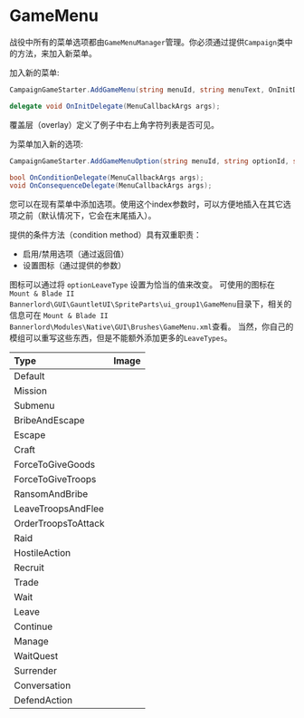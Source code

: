 # GameMenu

战役中所有的菜单选项都由`GameMenuManager`管理。你必须通过提供`Campaign`类中的方法，来加入新菜单。

加入新的菜单:

```csharp
CampaignGameStarter.AddGameMenu(string menuId, string menuText, OnInitDelegate initDelegate, MenuOverlayType overlay = MenuOverlayType.None, MenuFlags menuFlags = GameMenu.MenuFlags.none, object relatedObject = null)

delegate void OnInitDelegate(MenuCallbackArgs args);
```

覆盖层（overlay）定义了例子中右上角字符列表是否可见。

为菜单加入新的选项:

```csharp
CampaignGameStarter.AddGameMenuOption(string menuId, string optionId, string optionText, OnConditionDelegate condition, OnConsequenceDelegate consequence, bool isLeave = false, int index = -1)

bool OnConditionDelegate(MenuCallbackArgs args);
void OnConsequenceDelegate(MenuCallbackArgs args);
```

您可以在现有菜单中添加选项。使用这个index参数时，可以方便地插入在其它选项之前（默认情况下，它会在末尾插入）。

提供的条件方法（condition method）具有双重职责：

* 启用/禁用选项（通过返回值）
* 设置图标（通过提供的参数）

图标可以通过将 `optionLeaveType` 设置为恰当的值来改变。 可使用的图标在 `Mount & Blade II Bannerlord\GUI\GauntletUI\SpriteParts\ui_group1\GameMenu`目录下，相关的信息可在 `Mount & Blade II Bannerlord\Modules\Native\GUI\Brushes\GameMenu.xml`查看。 当然，你自己的模组可以重写这些东西，但是不能额外添加更多的`LeaveTypes`。

| Type | Image |
| :--- | :--- |
| Default |  |
| Mission |  |
| Submenu |  |
| BribeAndEscape |  |
| Escape |  |
| Craft |  |
| ForceToGiveGoods |  |
| ForceToGiveTroops |  |
| RansomAndBribe |  |
| LeaveTroopsAndFlee |  |
| OrderTroopsToAttack |  |
| Raid |  |
| HostileAction |  |
| Recruit |  |
| Trade |  |
| Wait |  |
| Leave |  |
| Continue |  |
| Manage |  |
| WaitQuest |  |
| Surrender |  |
| Conversation |  |
| DefendAction |  |

